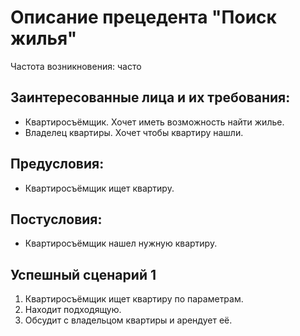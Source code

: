 # Описание прецедента "Поиск жилья"

Частота возникновения: часто

## Заинтересованные лица и их требования:

- Квартиросъёмщик. Хочет иметь возможность найти жилье.
- Владелец квартиры. Хочет чтобы квартиру нашли.

## Предусловия:

- Квартиросъёмщик ищет квартиру.

## Постусловия:

- Квартиросъёмщик нашел нужную квартиру.

## Успешный сценарий 1

1. Квартиросъёмщик ищет квартиру по параметрам.
2. Находит подходящую.
3. Обсудит с владельцом квартиры и арендует её.


